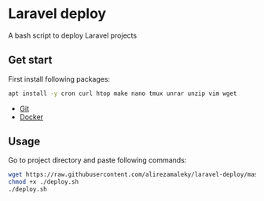 # Laravel deploy

A bash script to deploy Laravel projects

## Get start

First install following packages:

```bash
apt install -y cron curl htop make nano tmux unrar unzip vim wget
```

- [Git](https://github.com/alirezamaleky/handbook/blob/master/Git.md)
- [Docker](https://github.com/alirezamaleky/handbook/blob/master/Docker.md)

## Usage

Go to project directory and paste following commands:

```bash
wget https://raw.githubusercontent.com/alirezamaleky/laravel-deploy/master/deploy.sh
chmod +x ./deploy.sh
./deploy.sh
```
